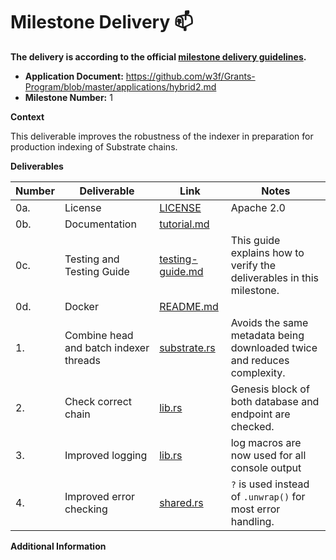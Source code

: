 # Milestone Delivery :mailbox:

**The delivery is according to the official [milestone delivery guidelines](https://github.com/w3f/Grants-Program/blob/master/docs/Support%20Docs/milestone-deliverables-guidelines.md).**  

* **Application Document:** https://github.com/w3f/Grants-Program/blob/master/applications/hybrid2.md
* **Milestone Number:** 1

**Context**

This deliverable improves the robustness of the indexer in preparation for production indexing of Substrate chains.

**Deliverables**

| Number | Deliverable | Link | Notes |
| -------| ----------- | ---- | ----- |
| 0a. | License | [LICENSE](https://github.com/hybrid-explorer/hybrid-indexer/blob/main/LICENSE) | Apache 2.0 | 
| 0b. | Documentation | [tutorial.md](https://github.com/hybrid-explorer/hybrid-indexer/blob/main/doc/tutorial.md) | | 
| 0c. | Testing and Testing Guide | [testing-guide.md](https://github.com/hybrid-explorer/hybrid-indexer/blob/main/doc/testing-guide.md) | This guide explains how to verify the deliverables in this milestone. | 
| 0d. | Docker | [README.md](https://github.com/hybrid-explorer/polkadot-indexer/blob/main/README.md#docker) | | 
| 1. | Combine head and batch indexer threads | [substrate.rs](https://github.com/hybrid-explorer/hybrid-indexer/blob/main/src/substrate.rs#L636) | Avoids the same metadata being downloaded twice and reduces complexity. | 
| 2.  | Check correct chain | [lib.rs](https://github.com/hybrid-explorer/hybrid-indexer/blob/main/src/lib.rs#L130) | Genesis block of both database and endpoint are checked. | 
| 3.  | Improved logging | [lib.rs](https://github.com/hybrid-explorer/hybrid-indexer/blob/main/src/lib.rs#L91) | log macros are now used for all console output | 
| 4.  | Improved error checking | [shared.rs](https://github.com/hybrid-explorer/hybrid-indexer/blob/main/src/shared.rs#L11) | `?` is used instead of `.unwrap()` for most error handling. | 

**Additional Information**
